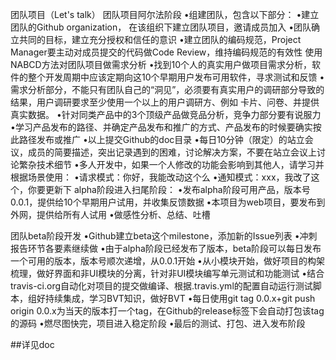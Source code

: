 团队项目（Let's talk） 团队项目阿尔法阶段 •组建团队，包含以下部分： •建立团队的Github organization， 在该组织下建立团队项目，邀请成员加入 •团队确立共同的目标，建立充分授权和信任的意识 •建立团队的编码规范，Project Manager要主动对成员提交的代码做Code Review，维持编码规范的有效性 使用NABCD方法对团队项目做需求分析 •找到10个人的真实用户做项目需求分析，软件的整个开发周期中应该定期向这10个早期用户发布可用软件，寻求测试和反馈 •需求分析部分，不能只有团队自己的“洞见”，必须要有真实用户的调研部分导致的结果，用户调研要求至少使用一个以上的用户调研方、例如 卡片、问卷、并提供真实数据。 •针对同类产品中的3个顶级产品做竞品分析，竞争力部分要有说服力 •学习产品发布的路径、并确定产品发布和推广的方式、产品发布的时候要确实按此路径发布或推广 
•以上提交Github的doc目录 •每日10分钟（限定）的站立会议，成员的简要描述，突出记录遇到的困难，讨论解决方案，不要在站立会议上讨论繁杂技术细节 •多人开发中，如果一个人修改的功能会影响到其他人，请学习并根据场景使用： 
•请求模式：你好，我能改动这个么 
•通知模式：xxx，我改了这个，你要更新下 alpha阶段进入扫尾阶段： •发布alpha阶段可用产品，版本号0.0.1，提供给10个早期用户试用，并收集反馈数据 
•本项目为web项目，要发布到外网，提供给所有人试用 
•做感性分析、总结、吐槽

团队beta阶段开发 •Github建立beta这个milestone，添加新的Issue列表 •冲刺报告环节各要素继续做 •由于alpha阶段已经发布了版本，beta阶段可以每日发布一个可用的版本，版本号顺次递增，从0.0.1开始 •从小模块开始，做好项目的构架梳理，做好界面和非UI模块的分离，针对非UI模块编写单元测试和功能测试 •结合travis-ci.org自动化对项目的提交做编译、根据.travis.yml的配置自动运行测试脚本，组好持续集成，学习BVT知识，做好BVT •每日使用git tag 0.0.x+git push origin 0.0.x为当天的版本打一个tag，在Github的release标签下会自动打包该tag的源码 •燃尽图快完，项目进入稳定阶段 •最后的测试、打包、进入发布阶段

##详见doc